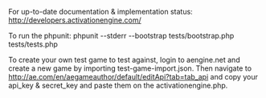 

For up-to-date documentation & implementation status:
http://developers.activationengine.com/

To run the phpunit:
phpunit --stderr --bootstrap tests/bootstrap.php tests/tests.php

To create your own test game to test against, login to aengine.net and create a new game by importing test-game-import.json. Then navigate to http://ae.com/en/aegameauthor/default/editApi?tab=tab_api and copy your api_key & secret_key and paste them on the activationengine.php.